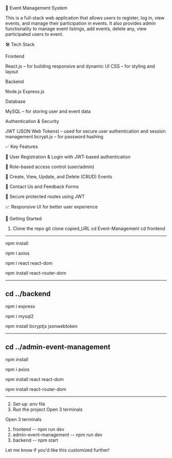 🎉 Event Management System


This is a full-stack web application that allows users to register, log in, view events, and manage their participation in events. It also provides admin functionality to manage event listings, add events, delete any, view participated users to event.

🛠️ Tech Stack


Frontend

React.js – for building responsive and dynamic UI
CSS – for styling and layout

Backend

Node.js
Express.js

Database

MySQL – for storing user and event data

Authentication & Security

JWT (JSON Web Tokens) – used for secure user authentication and session management
bcrypt.js – for password hashing

✅ Key Features


🔐 User Registration & Login with JWT-based authentication

👥 Role-based access control (user/admin)

📅 Create, View, Update, and Delete (CRUD) Events

📨 Contact Us and Feedback Forms

📃 Secure protected routes using JWT

📈 Responsive UI for better user experience



🚀 Getting Started
1. Clone the repo
  git clone copied_URL
  cd Event-Management
  cd frontend
  --------------------------
  npm install
 
  npm i axios
  
  npm i react react-dom
  
  npm install react-router-dom
  
  --------------------------
  cd ../backend
  --------------------------
  
  npm i express
  
  npm i mysql2
  
  npm install bcryptjs jsonwebtoken
  
  --------------------------
  cd ../admin-event-management
  --------------------------
  
  npm install
  
  npm i axios
  
  npm install react react-dom
  
  npm install react-router-dom
  
  --------------------------

2. Set-up .env file
3. Run the project Open 3 terminals

Open 3 terminals
1. frontend -- npm run dev
2. admin-event-management -- npm run dev
3. backend -- npm start



Let me know if you'd like this customized further!
